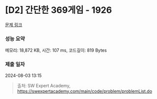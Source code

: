# [D2] 간단한 369게임 - 1926 

[문제 링크](https://swexpertacademy.com/main/code/problem/problemDetail.do?contestProbId=AV5PTeo6AHUDFAUq) 

### 성능 요약

메모리: 18,872 KB, 시간: 107 ms, 코드길이: 819 Bytes

### 제출 일자

2024-08-03 13:15



> 출처: SW Expert Academy, https://swexpertacademy.com/main/code/problem/problemList.do